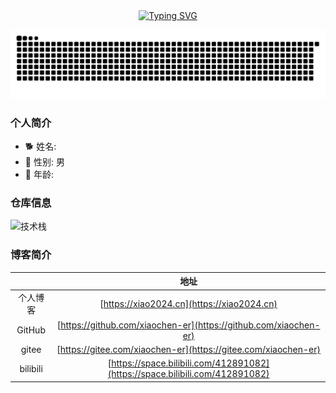 <div align="center">
  <a href="https://blog.sunguoqi.com/">
    <img src="https://readme-typing-svg.demolab.com?font=Fira+Code&pause=1000&color=024EF7&width=435&lines=Hello World！&center=true&size=27" alt="Typing SVG" />
  </a>
</div>

![](https://raw.githubusercontent.com/xiaochen-er/xiaochen-er/output/github-contribution-grid-snake.svg)

### 个人简介
- 🐕 姓名: 
- 👦 性别: 男
- 🧭 年龄: 

### 仓库信息
![技术栈](https://github-readme-stats.vercel.app/api/top-langs/?username=xiaochen-er&layout=compact&theme=tokyonight)   

### 博客简介

| | 地址 |
| :----:| :----: | 
| 个人博客 | [https://xiao2024.cn](https://xiao2024.cn) | 
| GitHub|[https://github.com/xiaochen-er](https://github.com/xiaochen-er)| 
| gitee|[https://gitee.com/xiaochen-er](https://gitee.com/xiaochen-er)  | 
| bilibili|[https://space.bilibili.com/412891082](https://space.bilibili.com/412891082)  | 
